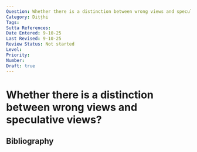 ```yaml
---
Question: Whether there is a distinction between wrong views and speculative views?
Category: Diṭṭhi
Tags: 
Sutta References: 
Date Entered: 9-10-25
Last Revised: 9-10-25
Review Status: Not started
Level: 
Priority: 
Number: 
Draft: true
---
```


# Whether there is a distinction between wrong views and speculative views?

## Bibliography

<!-- 

Notes:



-->